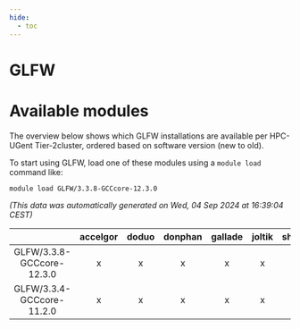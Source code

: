 ```yaml
---
hide:
  - toc
---
```


GLFW
====

# Available modules


The overview below shows which GLFW installations are available per HPC-UGent Tier-2cluster, ordered based on software version (new to old).

To start using GLFW, load one of these modules using a `module load` command like:

```shell
module load GLFW/3.3.8-GCCcore-12.3.0
```

*(This data was automatically generated on Wed, 04 Sep 2024 at 16:39:04 CEST)*  

| |accelgor|doduo|donphan|gallade|joltik|shinx|skitty|
| :---: | :---: | :---: | :---: | :---: | :---: | :---: | :---: |
|GLFW/3.3.8-GCCcore-12.3.0|x|x|x|x|x|x|x|
|GLFW/3.3.4-GCCcore-11.2.0|x|x|x|x|x|-|x|
